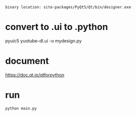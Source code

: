 `binary location: site-packages/PyQt5/Qt/bin/designer.exe`

# convert to .ui to .python
pyuic5 yuotube-dl.ui -o mydesign.py
# document 
https://doc.qt.io/qtforpython
# run 
`python main.py`